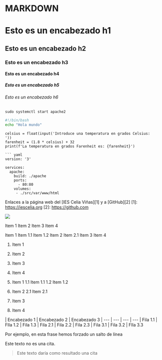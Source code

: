 # MARKDOWN
# Esto es un encabezado h1
## Esto es un encabezado h2
### Esto es un encabezado h3
#### Esto es un encabezado h4
##### Esto es un encabezado h5
###### Esto es un encabezado h6

```
sudo systemctl start apache2
```

```bash
#!/bin/bash
echo "Hola mundo"
```

``` phyton
celsius = float(input('Introduce una temperatura en grados Celsius: '))
farenheit = (1.8 * celsius) + 32
print(f'La temperatura en grados Farenheit es: {farenheit}')

``` yaml
version: '3'

services:
  apache:
    build: ./apache
    ports:
      - 80:80
    volumes:
     - ./src/var/www/html
```

Enlaces a la página web del [IES Celia Viñas][1] y a [GitHub][2] 
[1]: https://iescelia.org
[2]: https://github.com

![](https://iescelia.org/web/wp-content/uploads/2012/05/iescelia_1950.jpg)

Item 1
Item 2
Item 3
Item 4

Item 1
  Item 1.1
  Item 1.2
Item 2
  Item 2.1
Item 3
Item 4

1. Item 1
2. Item 2
3. Item 3
4. Item 4

1. Item 1
  1.1 Item 1.1
  1.2 Item 1.2
2. Item 2
  2.1 Item 2.1
3. Item 3
4. Item 4

| Encabezado 1 | Encabezado 2 | Encabezado 3 
| --- | --- | --- | ---
| Fila 1.1 | FIla 1.2 | Fila 1.3
| Fila 2.1 | Fila 2.2 | Fila 2.3
| Fila 3.1 | Fila 3.2 | FIla 3.3

Por ejemplo, en esta frase 
hemos forzado un salto de línea


Este texto no es una cita.
> Este texto daría como resultado una cita

